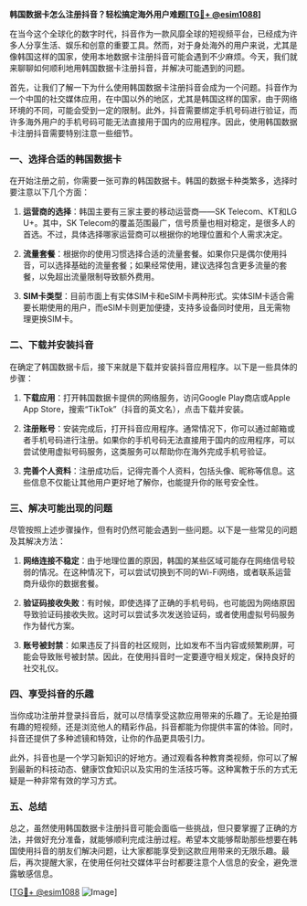 **韩国数据卡怎么注册抖音？轻松搞定海外用户难题[[TG💪+ @esim1088](https://t.me/s/esim1088)]**

在当今这个全球化的数字时代，抖音作为一款风靡全球的短视频平台，已经成为许多人分享生活、娱乐和创意的重要工具。然而，对于身处海外的用户来说，尤其是像韩国这样的国家，使用本地数据卡注册抖音可能会遇到不少麻烦。今天，我们就来聊聊如何顺利地用韩国数据卡注册抖音，并解决可能遇到的问题。

首先，让我们了解一下为什么使用韩国数据卡注册抖音会成为一个问题。抖音作为一个中国的社交媒体应用，在中国以外的地区，尤其是韩国这样的国家，由于网络环境的不同，可能会受到一定的限制。此外，抖音需要绑定手机号码进行验证，而许多海外用户的手机号码可能无法直接用于国内的应用程序。因此，使用韩国数据卡注册抖音需要特别注意一些细节。

### **一、选择合适的韩国数据卡**

在开始注册之前，你需要一张可靠的韩国数据卡。韩国的数据卡种类繁多，选择时要注意以下几个方面：

1. **运营商的选择**：韩国主要有三家主要的移动运营商——SK Telecom、KT和LG U+。其中，SK Telecom的覆盖范围最广，信号质量也相对稳定，是很多人的首选。不过，具体选择哪家运营商可以根据你的地理位置和个人需求决定。
   
2. **流量套餐**：根据你的使用习惯选择合适的流量套餐。如果你只是偶尔使用抖音，可以选择基础的流量套餐；如果经常使用，建议选择包含更多流量的套餐，以免超出流量限制导致额外费用。

3. **SIM卡类型**：目前市面上有实体SIM卡和eSIM卡两种形式。实体SIM卡适合需要长期使用的用户，而eSIM卡则更加便捷，支持多设备同时使用，且无需物理更换SIM卡。

### **二、下载并安装抖音**

在确定了韩国数据卡后，接下来就是下载并安装抖音应用程序。以下是一些具体的步骤：

1. **下载应用**：打开韩国数据卡提供的网络服务，访问Google Play商店或Apple App Store，搜索“TikTok”（抖音的英文名），点击下载并安装。

2. **注册账号**：安装完成后，打开抖音应用程序。通常情况下，你可以通过邮箱或者手机号码进行注册。如果你的手机号码无法直接用于国内的应用程序，可以尝试使用虚拟号码服务，这类服务可以帮助你在海外完成手机号验证。

3. **完善个人资料**：注册成功后，记得完善个人资料，包括头像、昵称等信息。这些信息不仅能让其他用户更好地了解你，也能提升你的账号安全性。

### **三、解决可能出现的问题**

尽管按照上述步骤操作，但有时仍然可能会遇到一些问题。以下是一些常见的问题及其解决方法：

1. **网络连接不稳定**：由于地理位置的原因，韩国的某些区域可能存在网络信号较弱的情况。在这种情况下，可以尝试切换到不同的Wi-Fi网络，或者联系运营商升级你的数据套餐。

2. **验证码接收失败**：有时候，即使选择了正确的手机号码，也可能因为网络原因导致验证码接收失败。这时可以尝试多次发送验证码，或者使用虚拟号码服务作为替代方案。

3. **账号被封禁**：如果违反了抖音的社区规则，比如发布不当内容或频繁刷屏，可能会导致账号被封禁。因此，在使用抖音时一定要遵守相关规定，保持良好的社交礼仪。

### **四、享受抖音的乐趣**

当你成功注册并登录抖音后，就可以尽情享受这款应用带来的乐趣了。无论是拍摄有趣的短视频，还是浏览他人的精彩作品，抖音都能为你提供丰富的体验。同时，抖音还提供了多种滤镜和特效，让你的作品更具吸引力。

此外，抖音也是一个学习新知识的好地方。通过观看各种教育类视频，你可以了解到最新的科技动态、健康饮食知识以及实用的生活技巧等。这种寓教于乐的方式无疑是一种非常有效的学习方式。

### **五、总结**

总之，虽然使用韩国数据卡注册抖音可能会面临一些挑战，但只要掌握了正确的方法，并做好充分准备，就能够顺利完成注册过程。希望本文能够帮助那些想要在韩国使用抖音的朋友们解决问题，让大家都能享受到这款应用带来的无限乐趣。最后，再次提醒大家，在使用任何社交媒体平台时都要注意个人信息的安全，避免泄露敏感信息。

[[TG💪+ @esim1088](https://t.me/s/esim1088) ![Image](https://i.postimg.cc/4NQfJmqS/Snipaste-2025-05-13-00-14-12.png)]